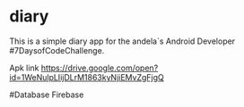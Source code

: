 # diary
This is a simple diary app for the andela`s Android Developer #7DaysofCodeChallenge.

Apk link https://drive.google.com/open?id=1WeNulpLIijDLrM1863kyNjiEMvZgFjgQ

#Database
Firebase

